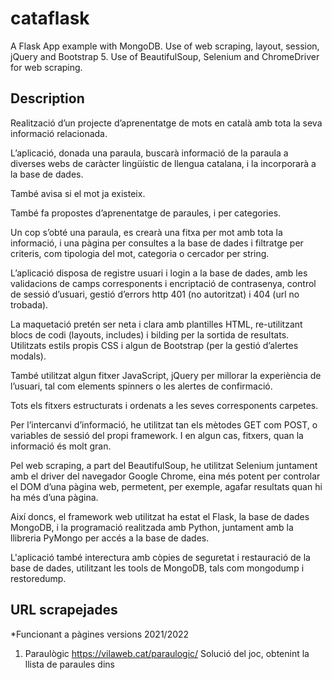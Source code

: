 # cataflask

A Flask App example with MongoDB.
Use of web scraping, layout, session, jQuery and Bootstrap 5.
Use of BeautifulSoup, Selenium and ChromeDriver for web scraping.

## Description

Realització d’un projecte d’aprenentatge de mots en català amb tota la seva informació relacionada.

L’aplicació, donada una paraula, buscarà informació de la paraula a diverses webs de caràcter lingüístic de llengua catalana, i la incorporarà a la base de dades.

També avisa si el mot ja existeix.

També fa propostes d’aprenentatge de paraules, i per categories.

Un cop s’obté una paraula, es crearà una fitxa per mot amb tota la informació, i una pàgina per consultes a la base de dades i filtratge per criteris, com tipologia del mot, categoria o cercador per string.

L’aplicació disposa de registre usuari i login a la base de dades, amb les validacions de camps corresponents i encriptació de contrasenya, control de sessió d’usuari, gestió d’errors http 401 (no autoritzat) i 404 (url no trobada).

La maquetació pretén ser neta i clara amb plantilles HTML, re-utilitzant blocs de codi (layouts, includes) i bilding per la sortida de resultats.
Utilitzats estils propis CSS i algun de Bootstrap (per la gestió d’alertes modals).

També utilitzat algun fitxer JavaScript, jQuery per millorar la experiència de l’usuari, tal com elements spinners o les alertes de confirmació.

Tots els fitxers estructurats i ordenats a les seves corresponents carpetes.

Per l’intercanvi d’informació, he utilitzat tan els mètodes GET com POST, o variables de sessió del propi framework. I en algun cas, fitxers, quan la informació és molt gran.

Pel web scraping, a part del BeautifulSoup, he utilitzat Selenium juntament amb el driver del navegador Google Chrome, eina més potent per controlar el DOM d’una pàgina web, permetent, per exemple, agafar resultats quan hi ha més d’una pàgina.

Així doncs, el framework web utilitzat ha estat el Flask, la base de dades MongoDB, i la programació realitzada amb Python, juntament amb la llibreria PyMongo per accés a la base de dades.

L'aplicació també interectura amb còpies de seguretat i restauració de la base de dades, utilitzant les tools de MongoDB, tals com mongodump i restoredump.

## URL scrapejades

*Funcionant a pàgines versions 2021/2022

1. Paraulògic https://vilaweb.cat/paraulogic/ 
Solució del joc, obtenint la llista de paraules dins <script>

2. Rodamots https://rodamots.cat/mots/arxiu-ultims-mots/ 
Mots del dia

3. Rodamots https://rodamots.cat/mots/arxiu-per-categories/ 
Totes les categories de rodamots

4. Rodamots https://rodamots.cat/tema/{categoria} 
Tots els mots d’una categoria en concret

5. Rodamots https://rodamots.cat/{mot}/ 
Fitxa del mot

6. Diec https://dlc.iec.cat/Results?DecEntradaText={mot} 
Fitxa del mot, i obtenció de totes les definicions si hi ha més d’una pàgina 

7. Softcatalà https://www.softcatala.org/diccionari-de-sinonims/pa
raula/{mot}/
Resultats de la cerca. Sinònims

8. Termcat https://www.termcat.cat/ca/cercaterm/{mot}?type=a
dvanced&thematic_area=&language=ca&condition=match&fields=&category=&hierarchy=
Resultats de la cerca.

9. Termes i traduccions
UAB https://dsff.uab.cat/cerca?mode=Conté&frase={mot} 
Resultats de la cerca. Frases fetes

10. Optimot https://aplicacions.llengua.gencat.cat/llc/AppJava/in
dex.html?action=Principal&method=cerca_generica&input_cercar=${mot_sense}&tipusCerca=cerca.tot
Resultats de la 1a pàgina. Cerques.

11. Optimot https://aplicacions.llengua.gencat.cat/llc/AppJava/in
dex.html?action=Principal&method=cerca_generica&input_cercar={mot}&tipusCerca=cerca.fitxes
Resultats de la 1a pàgina. Fitxes lingüístiques.

## Programari utilitzat a la 1a versió

**OS**
Windows 10 Pro 64 bits

**IDE**
Visual Studio Code 1.63.2 - https://code.visualstudio.com/

**DB**
MongoDB server version: 5.0.3
mongodb-database-tools-windows-x86_64-100.5.1
https://www.mongodb.com/

**Llenguatge Programació**
Python 3.9.10 - https://www.python.org/

**Entorn Virtual**
venv - https://docs.python.org/3/library/venv.html

**Gestor Paquets**
pip - https://pypi.org/project/pip/

**Llibreria DB**
pymongo - https://pymongo.readthedocs.io/en/stable/

**Framework / Llibreria**
Flask - https://flask.palletsprojects.com/en/2.0.x/

**Llibreries Web Scraping**
BeautifulSoup - https://www.crummy.com/software/BeautifulSoup/bs4/doc/
Selenium - https://selenium-python.readthedocs.io/
chromedriver v.96 - https://sites.google.com/chromium.org/driver/

**Altres llibreries Python**
passlib, requests, os, time, datetime, re, pickle

**JavaScript**
jQuery 3.6.0 - https://jquery.com/
jQuery LoadingOverlay - https://gasparesganga.com/labs/jquery-loading-overlay/

**CSS**
Bootstrap 5.1.3 - https://getbootstrap.com/

**HTML 5**

## Getting Started

- Download the same version of ChromeDriver as the current version of your browser
- https://sites.google.com/chromium.org/driver/

To run the demo locally, clone the repository and move into it:
- git clone git@github.com:aleongit/cataflask.git
- cd cataflask
- python -m venv venv
- venv\Scripts\activate

## Requeriments
- python >= 3.9
- MongoDB >= 5
- MongoDB Tools

## Install dependencies:
- python -m pip install --upgrade pip
- pip install Flask
- pip install pymongo
- pip install passlib
- pip install requests
- pip install selenium
- pip install beautifulsoup4

## DB and PATH
DB, collections, paths defined in cataflask.py
- DRIVER_PATH = 'driver/chromedriver'
- FILE_TEMP = 'temp.txt'
- MONGO = "mongodb://localhost"
- DB = "cataflask"
- COL_USERS = "users"
- COL_MOTS = "mots"

## Run
- cd cataflask
- venv\Scripts\activate
- python cataflask.py
- Open your browser and go to http://127.0.0.1:5000/
- Sign up on http://127.0.0.1:5000/signup

![Screenshot](screenshots/1.png)
![Screenshot](screenshots/2.png)
![Screenshot](screenshots/3.png)
![Screenshot](screenshots/4.png)
![Screenshot](screenshots/5.png)
![Screenshot](screenshots/6.png)
![Screenshot](screenshots/7.png)
![Screenshot](screenshots/8.png)
![Screenshot](screenshots/9.png)
![Screenshot](screenshots/10.png)
![Screenshot](screenshots/11.png)
![Screenshot](screenshots/12.png)
![Screenshot](screenshots/13.png)
![Screenshot](screenshots/14.png)
![Screenshot](screenshots/15.png)
![Screenshot](screenshots/16.png)
